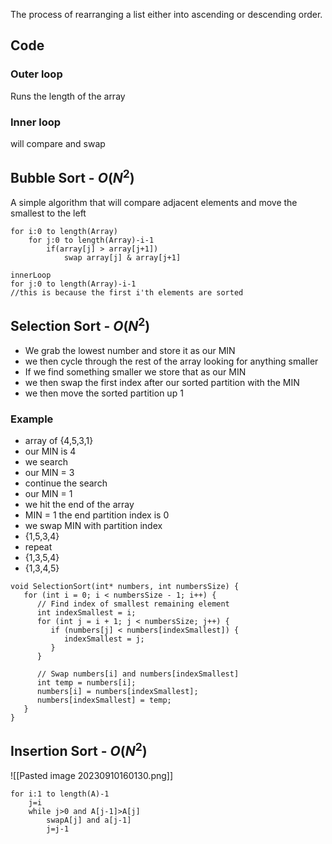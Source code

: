 The process of rearranging a list either into ascending or descending order.
## Code
### Outer loop
Runs the length of the array
### Inner loop
will compare and swap

## Bubble Sort - $O(N^2)$
A simple algorithm that will compare adjacent elements and move the smallest to the left
```
for i:0 to length(Array)
	for j:0 to length(Array)-i-1 
		if(array[j] > array[j+1])
			swap array[j] & array[j+1]

```

```
innerLoop
for j:0 to length(Array)-i-1 
//this is because the first i'th elements are sorted
```
## Selection Sort - $O(N^2)$
- We grab the lowest number and store it as our MIN
- we then cycle through the rest of the array looking for anything smaller
- If we find something smaller we store that as our MIN
- we then swap the first index after our sorted partition with the MIN
- we then move the sorted partition up 1

### Example
- array of {4,5,3,1}
- our MIN is 4
- we search
- our MIN = 3
- continue the search
- our MIN = 1
- we hit the end of the array
- MIN = 1 the end partition index is 0
- we swap MIN with partition index
- {1,5,3,4}
- repeat
- {1,3,5,4}
- {1,3,4,5}

```
void SelectionSort(int* numbers, int numbersSize) {
   for (int i = 0; i < numbersSize - 1; i++) {
      // Find index of smallest remaining element
      int indexSmallest = i;
      for (int j = i + 1; j < numbersSize; j++) {
         if (numbers[j] < numbers[indexSmallest]) {
            indexSmallest = j;
         }
      }
         
      // Swap numbers[i] and numbers[indexSmallest]
      int temp = numbers[i];
      numbers[i] = numbers[indexSmallest];
      numbers[indexSmallest] = temp;
   }
}
```

## Insertion Sort - $O(N^2)$
![[Pasted image 20230910160130.png]]
```
for i:1 to length(A)-1
	j=i
	while j>0 and A[j-1]>A[j]
		swapA[j] and a[j-1]
		j=j-1
```

